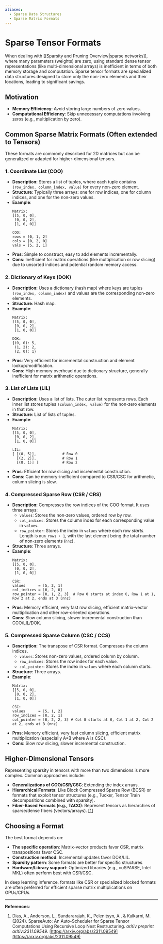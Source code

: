 ```yaml
---
aliases:
  - Sparse Data Structures
  - Sparse Matrix Formats
---
```


# Sparse Tensor Formats

When dealing with [[Sparsity and Pruning Overview|sparse networks]], where many parameters (weights) are zero, using standard dense tensor representations (like multi-dimensional arrays) is inefficient in terms of both memory storage and computation. Sparse tensor formats are specialized data structures designed to store only the non-zero elements and their locations, leading to significant savings.

## Motivation

- **Memory Efficiency**: Avoid storing large numbers of zero values.
- **Computational Efficiency**: Skip unnecessary computations involving zeros (e.g., multiplication by zero).

## Common Sparse Matrix Formats (Often extended to Tensors)

These formats are commonly described for 2D matrices but can be generalized or adapted for higher-dimensional tensors.

### 1. Coordinate List (COO)

- **Description**: Stores a list of tuples, where each tuple contains `(row_index, column_index, value)` for every non-zero element.
- **Structure**: Typically three arrays: one for row indices, one for column indices, and one for the non-zero values.
- **Example**:
  ```
  Matrix:
  [[5, 0, 0],
   [0, 0, 2],
   [1, 0, 0]]

  COO:
  rows = [0, 1, 2]
  cols = [0, 2, 0]
  vals = [5, 2, 1]
  ```
- **Pros**: Simple to construct, easy to add elements incrementally.
- **Cons**: Inefficient for matrix operations (like multiplication or row slicing) due to unsorted indices and potential random memory access.

### 2. Dictionary of Keys (DOK)

- **Description**: Uses a dictionary (hash map) where keys are tuples `(row_index, column_index)` and values are the corresponding non-zero elements.
- **Structure**: Hash map.
- **Example**:
  ```
  Matrix:
  [[5, 0, 0],
   [0, 0, 2],
   [1, 0, 0]]

  DOK:
  {(0, 0): 5,
   (1, 2): 2,
   (2, 0): 1}
  ```
- **Pros**: Very efficient for incremental construction and element lookup/modification.
- **Cons**: High memory overhead due to dictionary structure, generally inefficient for matrix arithmetic operations.

### 3. List of Lists (LIL)

- **Description**: Uses a list of lists. The outer list represents rows. Each inner list stores tuples `(column_index, value)` for the non-zero elements in that row.
- **Structure**: List of lists of tuples.
- **Example**:
  ```
  Matrix:
  [[5, 0, 0],
   [0, 0, 2],
   [1, 0, 0]]

  LIL:
  [ [(0, 5)],            # Row 0
    [(2, 2)],            # Row 1
    [(0, 1)] ]           # Row 2
  ```
- **Pros**: Efficient for row slicing and incremental construction.
- **Cons**: Can be memory-inefficient compared to CSR/CSC for arithmetic, column slicing is slow.

### 4. Compressed Sparse Row (CSR / CRS)

- **Description**: Compresses the row indices of the COO format. It uses three arrays:
    - `values`: Stores the non-zero values, ordered row by row.
    - `col_indices`: Stores the column index for each corresponding value in `values`.
    - `row_pointer`: Stores the index in `values` where each row *starts*. Length is `num_rows + 1`, with the last element being the total number of non-zero elements (`nnz`).
- **Structure**: Three arrays.
- **Example**:
  ```
  Matrix:
  [[5, 0, 0],
   [0, 0, 2],
   [1, 0, 0]]

  CSR:
  values      = [5, 2, 1]
  col_indices = [0, 2, 0]
  row_pointer = [0, 1, 2, 3]  # Row 0 starts at index 0, Row 1 at 1, Row 2 at 2, ends at 3 (nnz)
  ```
- **Pros**: Memory efficient, very fast row slicing, efficient matrix-vector multiplication and other row-oriented operations.
- **Cons**: Slow column slicing, slower incremental construction than COO/LIL/DOK.

### 5. Compressed Sparse Column (CSC / CCS)

- **Description**: The transpose of CSR format. Compresses the column indices.
    - `values`: Stores non-zero values, ordered column by column.
    - `row_indices`: Stores the row index for each value.
    - `col_pointer`: Stores the index in `values` where each column starts.
- **Structure**: Three arrays.
- **Example**:
  ```
  Matrix:
  [[5, 0, 0],
   [0, 0, 2],
   [1, 0, 0]]

  CSC:
  values      = [5, 1, 2]
  row_indices = [0, 2, 1]
  col_pointer = [0, 2, 2, 3] # Col 0 starts at 0, Col 1 at 2, Col 2 at 2, ends at 3 (nnz)
  ```
- **Pros**: Memory efficient, very fast column slicing, efficient matrix multiplication (especially A*B where A is CSC).
- **Cons**: Slow row slicing, slower incremental construction.

## Higher-Dimensional Tensors

Representing sparsity in tensors with more than two dimensions is more complex. Common approaches include:

- **Generalizations of COO/CSR/CSC**: Extending the index arrays.
- **Hierarchical Formats**: Like Block Compressed Sparse Row (BCSR) or formats that exploit tensor structures (e.g., Tucker, Tensor Train decompositions combined with sparsity).
- **Fiber-Based Formats (e.g., TACO)**: Represent tensors as hierarchies of sparse/dense fibers (vectors/arrays). [\[1\]](https://arxiv.org/abs/2311.09549)

## Choosing a Format

The best format depends on:
- **The specific operation**: Matrix-vector products favor CSR, matrix transpositions favor CSC.
- **Construction method**: Incremental updates favor DOK/LIL.
- **Sparsity pattern**: Some formats are better for specific structures.
- **Hardware/Library support**: Optimized libraries (e.g., cuSPARSE, Intel MKL) often perform best with CSR/CSC.

In deep learning inference, formats like CSR or specialized blocked formats are often preferred for efficient sparse matrix multiplications on GPUs/CPUs.

---

**References**:
1. Dias, A., Anderson, L., Sundararajah, K., Pelenitsyn, A., & Kulkarni, M. (2024). SparseAuto: An Auto-Scheduler for Sparse Tensor Computations Using Recursive Loop Nest Restructuring. *arXiv preprint arXiv:2311.09549*. [https://arxiv.org/abs/2311.09549](https://arxiv.org/abs/2311.09549) 